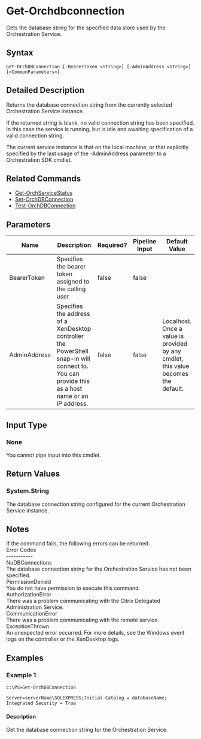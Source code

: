 ﻿
# Get-Orchdbconnection
Gets the database string for the specified data store used by the Orchestration Service.
## Syntax
```
Get-OrchDBConnection [-BearerToken <String>] [-AdminAddress <String>] [<CommonParameters>]
```
## Detailed Description
Returns the database connection string from the currently selected Orchestration Service instance.

If the returned string is blank, no valid connection string has been specified. In this case the service is running, but is idle and awaiting specification of a valid connection string.

The current service instance is that on the local machine, or that explicitly specified by the last usage of the -AdminAddress parameter to a Orchestration SDK cmdlet.


## Related Commands

* [Get-OrchServiceStatus](./Get-OrchServiceStatus/)
* [Set-OrchDBConnection](./Set-OrchDBConnection/)
* [Test-OrchDBConnection](./Test-OrchDBConnection/)
## Parameters
| Name   | Description | Required? | Pipeline Input | Default Value |
| --- | --- | --- | --- | --- |
| BearerToken | Specifies the bearer token assigned to the calling user | false | false |  |
| AdminAddress | Specifies the address of a XenDesktop controller the PowerShell snap-in will connect to. You can provide this as a host name or an IP address. | false | false | Localhost. Once a value is provided by any cmdlet, this value becomes the default. |

## Input Type

### None
You cannot pipe input into this cmdlet.
## Return Values

### System.String
The database connection string configured for the current Orchestration Service instance.
## Notes
If the command fails, the following errors can be returned.<br>    Error Codes<br>    -----------<br>    NoDBConnections<br>        The database connection string for the Orchestration Service has not been specified.<br>    PermissionDenied<br>        You do not have permission to execute this command.<br>    AuthorizationError<br>        There was a problem communicating with the Citrix Delegated Administration Service.<br>    CommunicationError<br>        There was a problem communicating with the remote service.<br>    ExceptionThrown<br>        An unexpected error occurred.  For more details, see the Windows event logs on the controller or the XenDesktop logs.
## Examples

### Example 1
```
c:\PS>Get-OrchDBConnection

Server=serverName\SQLEXPRESS;Initial Catalog = databaseName;  Integrated Security = True
```
#### Description
Get the database connection string for the Orchestration Service.
